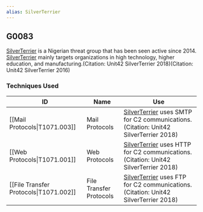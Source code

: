 ```yaml
---
alias: SilverTerrier
---
```


## G0083

[SilverTerrier](https://attack.mitre.org/groups/G0083) is a Nigerian threat group that has been seen active since 2014. [SilverTerrier](https://attack.mitre.org/groups/G0083) mainly targets organizations in high technology, higher education, and manufacturing.(Citation: Unit42 SilverTerrier 2018)(Citation: Unit42 SilverTerrier 2016)


### Techniques Used

| ID | Name | Use |
| --- | --- | --- |
| [[Mail Protocols\|T1071.003]] | Mail Protocols | [SilverTerrier](https://attack.mitre.org/groups/G0083) uses SMTP for C2 communications.(Citation: Unit42 SilverTerrier 2018) |
| [[Web Protocols\|T1071.001]] | Web Protocols | [SilverTerrier](https://attack.mitre.org/groups/G0083) uses HTTP for C2 communications.(Citation: Unit42 SilverTerrier 2018)	 |
| [[File Transfer Protocols\|T1071.002]] | File Transfer Protocols | [SilverTerrier](https://attack.mitre.org/groups/G0083) uses FTP for C2 communications.(Citation: Unit42 SilverTerrier 2018)	 |

